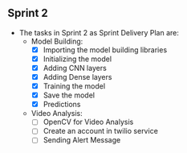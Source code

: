 ## Sprint 2
- The tasks in Sprint 2 as Sprint Delivery Plan are:
  - Model Building:
    - [x] Importing the model building libraries
    - [x] Initializing the model
    - [x] Adding CNN layers
    - [x] Adding Dense layers
    - [x] Training the model
    - [x] Save the model
    - [x] Predictions
  - Video Analysis:
    - [ ] OpenCV for Video Analysis
    - [ ] Create an account in twilio service
    - [ ] Sending Alert Message
